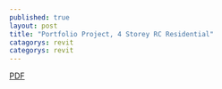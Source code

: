 ```yaml
---
published: true
layout: post
title: "Portfolio Project, 4 Storey RC Residential"
catagorys: revit
categorys: revit
---
```


<a href="https://www.dropbox.com/s/hup91nn9wg6mknv/DJF-05.pdf?dl=0"> PDF</a>